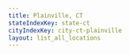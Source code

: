 ```yaml
---
title: Plainville, CT
stateIndexKey: state-ct
cityIndexKey: city-ct-plainville
layout: list_all_locations
---
```

